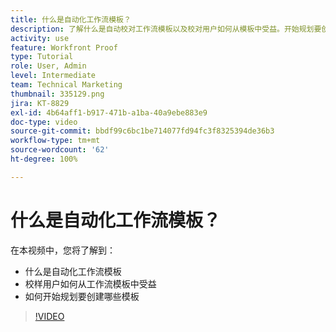 ```yaml
---
title: 什么是自动化工作流模板？
description: 了解什么是自动校对工作流模板以及校对用户如何从模板中受益。开始规划要创建哪些模板。
activity: use
feature: Workfront Proof
type: Tutorial
role: User, Admin
level: Intermediate
team: Technical Marketing
thumbnail: 335129.png
jira: KT-8829
exl-id: 4b64aff1-b917-471b-a1ba-40a9ebe883e9
doc-type: video
source-git-commit: bbdf99c6bc1be714077fd94fc3f8325394de36b3
workflow-type: tm+mt
source-wordcount: '62'
ht-degree: 100%

---
```


# 什么是自动化工作流模板？

在本视频中，您将了解到：

* 什么是自动化工作流模板
* 校样用户如何从工作流模板中受益
* 如何开始规划要创建哪些模板

>[!VIDEO](https://video.tv.adobe.com/v/335129/?quality=12&learn=on&enablevpops=1)

<!--
Learn More Icon
Automated workflow overview
Create and manage Automated Workflow templates
Configure a proof
-->
